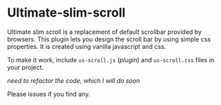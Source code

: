 Ultimate-slim-scroll 
====================

Ultimate slim scroll is a replacement of default scrollbar provided by browsers. 
This plugin lets you design the scroll bar by using simple css properties. It is created using vanilla javascript and css.

To make it work, include `us-scroll.js` (_plugin_) and `us-scroll.css` files in your project.


_need to refactor the code, which I will do soon_

Please issues if you find any.
